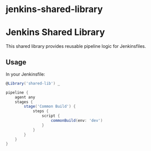 # jenkins-shared-library
# Jenkins Shared Library

This shared library provides reusable pipeline logic for Jenkinsfiles.

## Usage

In your Jenkinsfile:

```groovy
@Library('shared-lib') _

pipeline {
    agent any
    stages {
        stage('Common Build') {
            steps {
                script {
                    commonBuild(env: 'dev')
                }
            }
        }
    }
}
